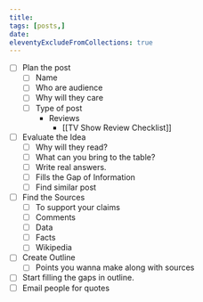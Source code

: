 ```yaml
---
title: 
tags: [posts,]
date: 
eleventyExcludeFromCollections: true
---
```


- [ ] Plan the post
	- [ ] Name
	- [ ] Who are audience
	- [ ] Why will they care
	- [ ] Type of post
		- Reviews
			- [[TV Show Review Checklist]]
- [ ] Evaluate the Idea
	- [ ] Why will they read?
	- [ ] What can you bring to the table?
	- [ ] Write real answers.
	- [ ] Fills the Gap of Information
	- [ ] Find similar post
- [ ] Find the Sources
	- [ ] To support your claims
	- [ ] Comments
	- [ ] Data
	- [ ] Facts
	- [ ] Wikipedia
- [ ] Create Outline
	- [ ] Points you wanna make along with sources
- [ ] Start filling the gaps in outline.
- [ ] Email people for quotes
